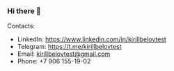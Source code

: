 ### Hi there 👋

<!--
**KirillBelovTest/KirillBelovTest** is a ✨ _special_ ✨ repository because its `README.md` (this file) appears on your GitHub profile.

Here are some ideas to get you started:

- 🔭 I’m currently working on ...
- 🌱 I’m currently learning ...
- 👯 I’m looking to collaborate on ...
- 🤔 I’m looking for help with ...
- 💬 Ask me about ...
- 📫 How to reach me: ...
- 😄 Pronouns: ...
- ⚡ Fun fact: ...
-->

Contacts: 
- LinkedIn: https://www.linkedin.com/in/kirillbelovtest
- Telegram: https://t.me/kirillbelovtest
- Email:    kirillbelovtest@gmail.com
- Phone:    +7 906 155-19-02
